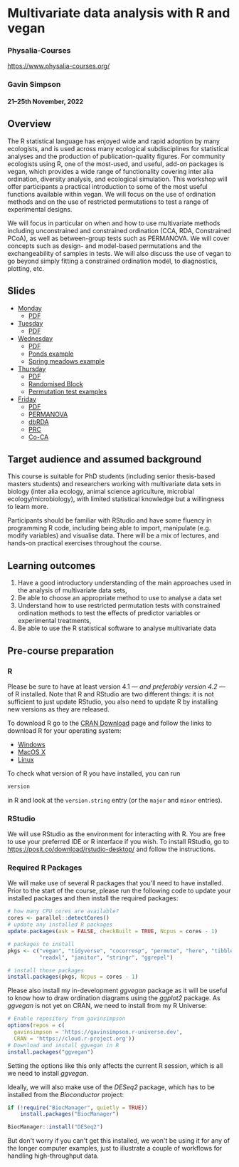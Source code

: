 # Multivariate data analysis with R and vegan

### Physalia-Courses 

https://www.physalia-courses.org/

### Gavin Simpson

#### 21&ndash;25th November, 2022

## Overview

The R statistical language has enjoyed wide and rapid adoption by many
ecologists, and is used across many ecological subdisciplines for statistical
analyses and the production of publication-quality figures. For community
ecologists using R, one of the most-used, and useful, add-on packages is vegan,
which provides a wide range of functionality covering inter alia ordination,
diversity analysis, and ecological simulation. This workshop will offer
participants a practical introduction to some of the most useful functions
available within vegan. We will focus on the use of ordination methods and on 
the use of restricted permutations to test a range of experimental designs.

We will focus in particular on when and how to use multivariate methods
including unconstrained and constrained ordination (CCA, RDA, Constrained PCoA),
as well as between-group tests such as PERMANOVA. We will cover concepts such
as design- and model-based permutations and the exchangeability of samples in
tests. We will also discuss the use of vegan to go beyond simply fitting a
constrained ordination model, to diagnostics, plotting, etc.

## Slides

* [Monday](https://gavinsimpson.github.io/physalia-multivariate/01-monday/slides.html)
    * [PDF](https://gavinsimpson.github.io/physalia-multivariate/01-monday/slides.pdf)
* [Tuesday](https://gavinsimpson.github.io/physalia-multivariate/02-tuesday/slides.html)
    * [PDF](https://gavinsimpson.github.io/physalia-multivariate/02-tuesday/slides.pdf)
* [Wednesday](https://gavinsimpson.github.io/physalia-multivariate/03-wednesday/slides.html)
    * [PDF](https://gavinsimpson.github.io/physalia-multivariate/03-wednesday/slides.pdf)
    * [Ponds example](https://gavinsimpson.github.io/physalia-multivariate/03-wednesday/constrained-ordination.html)
    * [Spring meadows example](https://gavinsimpson.github.io/physalia-multivariate/03-wednesday/spring-meadows.html)
* [Thursday](https://gavinsimpson.github.io/physalia-multivariate/04-thursday/slides.html)
    * [PDF](https://gavinsimpson.github.io/physalia-multivariate/04-thursday/slides.pdf)
    * [Randomised Block](https://gavinsimpson.github.io/physalia-multivariate/04-thursday/randomised-complete-block.html)
    * [Permutation test examples](https://gavinsimpson.github.io/physalia-multivariate/04-thursday/permutation-tests-solutions.html)
* [Friday](https://gavinsimpson.github.io/physalia-multivariate/05-friday/slides.html)
    * [PDF](https://gavinsimpson.github.io/physalia-multivariate/05-friday/slides.pdf)
    * [PERMANOVA](https://gavinsimpson.github.io/physalia-multivariate/05-friday/permanova.html)
    * [dbRDA](https://gavinsimpson.github.io/physalia-multivariate/05-friday/dbrda.html)
    * [PRC](https://gavinsimpson.github.io/physalia-multivariate/05-friday/prc.html)
    * [Co-CA](https://gavinsimpson.github.io/physalia-multivariate/05-friday/cocorrespondence-analysis.html)

## Target audience and assumed background

This course is suitable for PhD students (including senior thesis-based masters
students) and researchers working with multivariate data sets in biology
(inter alia ecology, animal science agriculture, microbial
ecology/microbiology), with limited statistical knowledge but a willingness to
learn more.

Participants should be familiar with RStudio and have some fluency in
programming R code, including being able to import, manipulate (e.g. modify
variables) and visualise data. There will be a mix of lectures, and hands-on
practical exercises throughout the course.

## Learning outcomes

1. Have a good introductory understanding of the main approaches used in the
   analysis of multivariate data sets,
2. Be able to choose an appropriate method to use to analyse a data set
3. Understand how to use restricted permutation tests with constrained
   ordination methods to test the effects of predictor variables or
   experimental treatments,
4. Be able to use the R statistical software to analyse multivariate data

## Pre-course preparation

### R

Please be sure to have at least version 4.1 &mdash; *and preferably version
4.2* &mdash; of R installed. Note that R and RStudio are two different things:
it is not sufficient to just update RStudio, you also need to update R by
installing new versions as they are released.

To download R go to the [CRAN Download](https://cran.r-project.org/) page and 
follow the links to download R for your operating system:

* [Windows](https://cran.r-project.org/bin/windows/)
* [MacOS X](https://cran.r-project.org/bin/macosx/)
* [Linux](https://cran.r-project.org/bin/linux/)

To check what version of R you have installed, you can run

```r
version
```

in R and look at the `version.string` entry (or the `major` and `minor`
entries).

### RStudio

We will use RStudio as the environment for interacting with R. You are free to
use your preferred IDE or R interface if you wish. To install RStudio, go to
<https://posit.co/download/rstudio-desktop/> and follow the instructions.

### Required R Packages

We will make use of several R packages that you'll need to have installed.
Prior to the start of the course, please run the following code to update
your installed packages and then install the required packages:

```r
# how many CPU cores are available?
cores <- parallel::detectCores()
# update any installed R packages
update.packages(ask = FALSE, checkBuilt = TRUE, Ncpus = cores - 1)

# packages to install
pkgs <- c("vegan", "tidyverse", "cocorresp", "permute", "here", "tibble",
          "readxl", "janitor", "stringr", "ggrepel")

# install those packages
install.packages(pkgs, Ncpus = cores - 1)
```

Please also install my in-development *ggvegan* package as it will be useful
to know how to draw ordination diagrams using the *ggplot2* package. As
*ggvegan* is not yet on CRAN, we need to install from my R Universe:

```r
# Enable repository from gavinsimpson
options(repos = c(
  gavinsimpson = 'https://gavinsimpson.r-universe.dev',
  CRAN = 'https://cloud.r-project.org'))
# Download and install ggvegan in R
install.packages("ggvegan")
```

Setting the options like this only affects the current R session, which is all
we need to install *ggvegan*.

Ideally, we will also make use of the *DESeq2* package, which has to be
installed from the *Bioconductor* project:

```r
if (!require("BiocManager", quietly = TRUE))
    install.packages("BiocManager")

BiocManager::install("DESeq2")
```

But don't worry if you can't get this installed, we won't be using it for any
of the longer computer examples, just to illustrate a couple of workflows for
handling high-throughput data.
